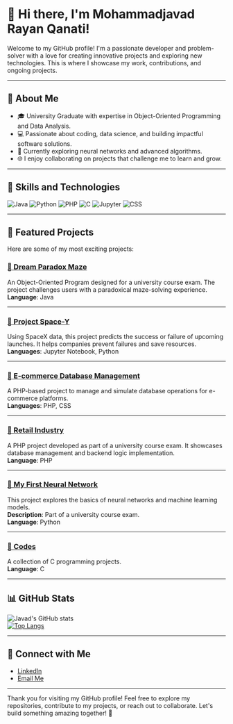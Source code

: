 # 👋 Hi there, I'm Mohammadjavad Rayan Qanati!

Welcome to my GitHub profile! I'm a passionate developer and problem-solver with a love for creating innovative projects and exploring new technologies. This is where I showcase my work, contributions, and ongoing projects.

---

## 🌟 About Me
- 🎓 University Graduate with expertise in Object-Oriented Programming and Data Analysis.
- 💻 Passionate about coding, data science, and building impactful software solutions.
- 🚀 Currently exploring neural networks and advanced algorithms.
- 🌐 I enjoy collaborating on projects that challenge me to learn and grow.

---

## 🔧 Skills and Technologies
![Java](https://img.shields.io/badge/Java-ED8B00?style=for-the-badge&logo=java&logoColor=white)
![Python](https://img.shields.io/badge/Python-3776AB?style=for-the-badge&logo=python&logoColor=white)
![PHP](https://img.shields.io/badge/PHP-777BB4?style=for-the-badge&logo=php&logoColor=white)
![C](https://img.shields.io/badge/C-A8B9CC?style=for-the-badge&logo=c&logoColor=white)
![Jupyter](https://img.shields.io/badge/Jupyter-F37626?style=for-the-badge&logo=jupyter&logoColor=white)
![CSS](https://img.shields.io/badge/CSS3-1572B6?style=for-the-badge&logo=css3&logoColor=white)

---

## 🚀 Featured Projects

Here are some of my most exciting projects:

### [🔗 Dream Paradox Maze](https://github.com/javadqanati/Dream_Paradox_Maze)
An Object-Oriented Program designed for a university course exam. The project challenges users with a paradoxical maze-solving experience.  
**Language**: Java

---

### [🔗 Project Space-Y](https://github.com/javadqanati/Project-Space-Y)
Using SpaceX data, this project predicts the success or failure of upcoming launches. It helps companies prevent failures and save resources.  
**Languages**: Jupyter Notebook, Python

---

### [🔗 E-commerce Database Management](https://github.com/javadqanati/E-commerce-Database-Management)
A PHP-based project to manage and simulate database operations for e-commerce platforms.  
**Languages**: PHP, CSS

---

### [🔗 Retail Industry](https://github.com/javadqanati/Retail-Industry)
A PHP project developed as part of a university course exam. It showcases database management and backend logic implementation.  
**Language**: PHP

---

### [🔗 My First Neural Network](https://github.com/javadqanati/My-First-Neural-Network)
This project explores the basics of neural networks and machine learning models.  
**Description**: Part of a university course exam.  
**Language**: Python

---

### [🔗 Codes](https://github.com/javadqanati/Codes)
A collection of C programming projects.  
**Language**: C

---

## 📊 GitHub Stats

![Javad's GitHub stats](https://github-readme-stats.vercel.app/api?username=javadqanati&show_icons=true&theme=radical)  
[![Top Langs](https://github-readme-stats.vercel.app/api/top-langs/?username=javadqanati&layout=compact&theme=radical)](https://github.com/anuraghazra/github-readme-stats)

---

## 🤝 Connect with Me
- [LinkedIn](https://linkedin.com/in/javadqanati)
- [Email Me](mailto:javad@example.com)

---

Thank you for visiting my GitHub profile! Feel free to explore my repositories, contribute to my projects, or reach out to collaborate. Let's build something amazing together! 🚀
